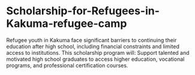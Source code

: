# Scholarship-for-Refugees-in-Kakuma-refugee-camp
Refugee youth in Kakuma face significant barriers to continuing their education after high school, including financial constraints and limited access to institutions. This scholarship program will:  Support talented and motivated high school graduates to access higher education, vocational programs, and professional certification courses. 
